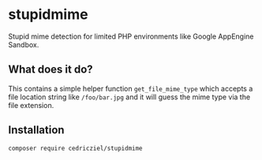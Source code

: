 # stupidmime

Stupid mime detection for limited PHP environments like Google AppEngine Sandbox.

## What does it do?

This contains a simple helper function ``get_file_mime_type`` which accepts a file location string like
``/foo/bar.jpg`` and it will guess the mime type via the file extension.

## Installation

```
composer require cedricziel/stupidmime
```
